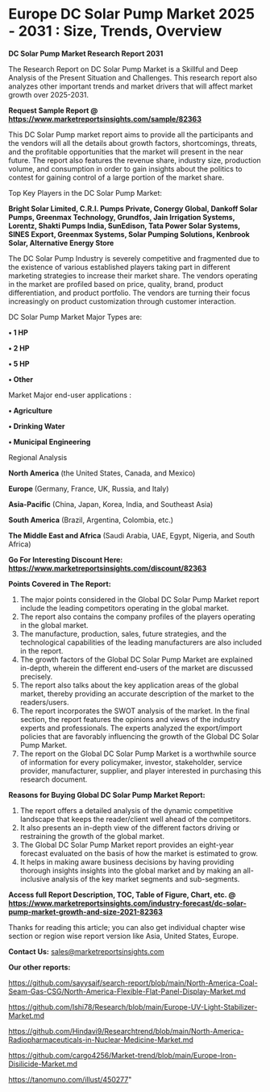  # Europe DC Solar Pump Market 2025 - 2031 : Size, Trends, Overview

<strong>DC Solar Pump Market Research Report 2031</strong>

The Research Report on DC Solar Pump Market is a Skillful and Deep Analysis of the Present Situation and Challenges. This research report also analyzes other important trends and market drivers that will affect market growth over 2025-2031.

<strong>Request Sample Report @ <a href=https://www.marketreportsinsights.com/sample/82363>https://www.marketreportsinsights.com/sample/82363</a></strong>

This DC Solar Pump market report aims to provide all the participants and the vendors will all the details about growth factors, shortcomings, threats, and the profitable opportunities that the market will present in the near future. The report also features the revenue share, industry size, production volume, and consumption in order to gain insights about the politics to contest for gaining control of a large portion of the market share.

Top Key Players in the DC Solar Pump Market:

<strong>Bright Solar Limited, C.R.I. Pumps Private, Conergy Global, Dankoff Solar Pumps, Greenmax Technology, Grundfos, Jain Irrigation Systems, Lorentz, Shakti Pumps India, SunEdison, Tata Power Solar Systems, SINES Export, Greenmax Systems, Solar Pumping Solutions, Kenbrook Solar, Alternative Energy Store</strong>

The DC Solar Pump Industry is severely competitive and fragmented due to the existence of various established players taking part in different marketing strategies to increase their market share. The vendors operating in the market are profiled based on price, quality, brand, product differentiation, and product portfolio. The vendors are turning their focus increasingly on product customization through customer interaction.

DC Solar Pump Market Major Types are:

<strong>• 1 HP

• 2 HP

• 5 HP

• Other</strong>

Market Major end-user applications :

<strong>• Agriculture

• Drinking Water

• Municipal Engineering</strong>

Regional Analysis

</u><strong><b>North America</b></strong> (the United States, Canada, and Mexico)

<strong><b>Europe </b></strong>(Germany, France, UK, Russia, and Italy)

<strong><b>Asia-Pacific</b></strong> (China, Japan, Korea, India, and Southeast Asia)

<strong><b>South America</b></strong> (Brazil, Argentina, Colombia, etc.)

<strong><b>The Middle East and Africa</b></strong> (Saudi Arabia, UAE, Egypt, Nigeria, and South Africa)

<strong>Go For Interesting Discount Here: <a href=https://www.marketreportsinsights.com/discount/82363>https://www.marketreportsinsights.com/discount/82363</a></strong>

<strong>Points Covered in The Report:</strong>
<ol>
  <li>The major points considered in the Global DC Solar Pump Market report include the leading competitors operating in the global market.</li>
  <li>The report also contains the company profiles of the players operating in the global market.</li>
  <li>The manufacture, production, sales, future strategies, and the technological capabilities of the leading manufacturers are also included in the report.</li>
  <li>The growth factors of the Global DC Solar Pump Market are explained in-depth, wherein the different end-users of the market are discussed precisely.</li>
  <li>The report also talks about the key application areas of the global market, thereby providing an accurate description of the market to the readers/users.</li>
  <li>The report incorporates the SWOT analysis of the market. In the final section, the report features the opinions and views of the industry experts and professionals. The experts analyzed the export/import policies that are favorably influencing the growth of the Global DC Solar Pump Market.</li>
  <li>The report on the Global DC Solar Pump Market is a worthwhile source of information for every policymaker, investor, stakeholder, service provider, manufacturer, supplier, and player interested in purchasing this research document.</li>
</ol>
<strong>Reasons for Buying Global DC Solar Pump Market Report:</strong>

<ol>
  <li>The report offers a detailed analysis of the dynamic competitive landscape that keeps the reader/client well ahead of the competitors.</li>
  <li>It also presents an in-depth view of the different factors driving or restraining the growth of the global market.</li>
  <li>The Global DC Solar Pump Market report provides an eight-year forecast evaluated on the basis of how the market is estimated to grow.</li>
  <li>It helps in making aware business decisions by having providing thorough insights insights into the global market and by making an all-inclusive analysis of the key market segments and sub-segments.</li>
</ol>
<strong>Access full Report Description, TOC, Table of Figure, Chart, etc. @ <a href=https://www.marketreportsinsights.com/industry-forecast/dc-solar-pump-market-growth-and-size-2021-82363>https://www.marketreportsinsights.com/industry-forecast/dc-solar-pump-market-growth-and-size-2021-82363</a></strong>


Thanks for reading this article; you can also get individual chapter wise section or region wise report version like Asia, United States, Europe.

<strong>Contact Us:</strong>
sales@marketreportsinsights.com

<strong>Our other reports:</strong>

<a href=https://github.com/sayysaif/search-report/blob/main/North-America-Coal-Seam-Gas-CSG/North-America-Flexible-Flat-Panel-Display-Market.md>https://github.com/sayysaif/search-report/blob/main/North-America-Coal-Seam-Gas-CSG/North-America-Flexible-Flat-Panel-Display-Market.md</a>

<a href=https://github.com/Ishi78/Research/blob/main/Europe-UV-Light-Stabilizer-Market.md>https://github.com/Ishi78/Research/blob/main/Europe-UV-Light-Stabilizer-Market.md</a>

<a href=https://github.com/Hindavi9/Researchtrend/blob/main/North-America-Radiopharmaceuticals-in-Nuclear-Medicine-Market.md>https://github.com/Hindavi9/Researchtrend/blob/main/North-America-Radiopharmaceuticals-in-Nuclear-Medicine-Market.md</a>

<a href=https://github.com/cargo4256/Market-trend/blob/main/Europe-Iron-Disilicide-Market.md>https://github.com/cargo4256/Market-trend/blob/main/Europe-Iron-Disilicide-Market.md</a>

<a href=https://tanomuno.com/illust/450277>https://tanomuno.com/illust/450277</a>"
